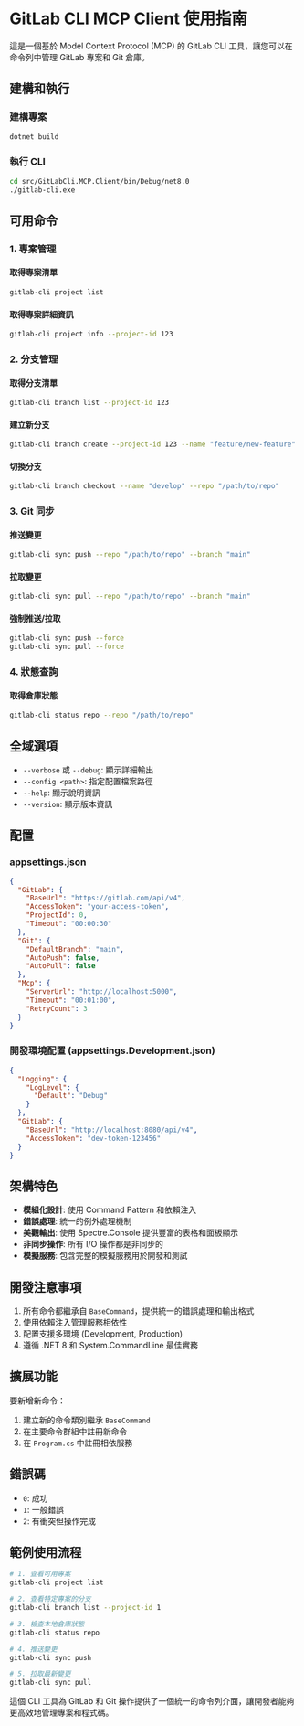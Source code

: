 # GitLab CLI MCP Client 使用指南

這是一個基於 Model Context Protocol (MCP) 的 GitLab CLI 工具，讓您可以在命令列中管理 GitLab 專案和 Git 倉庫。

## 建構和執行

### 建構專案
```bash
dotnet build
```

### 執行 CLI
```bash
cd src/GitLabCli.MCP.Client/bin/Debug/net8.0
./gitlab-cli.exe
```

## 可用命令

### 1. 專案管理

#### 取得專案清單
```bash
gitlab-cli project list
```

#### 取得專案詳細資訊
```bash
gitlab-cli project info --project-id 123
```

### 2. 分支管理

#### 取得分支清單
```bash
gitlab-cli branch list --project-id 123
```

#### 建立新分支
```bash
gitlab-cli branch create --project-id 123 --name "feature/new-feature" --source "main"
```

#### 切換分支
```bash
gitlab-cli branch checkout --name "develop" --repo "/path/to/repo"
```

### 3. Git 同步

#### 推送變更
```bash
gitlab-cli sync push --repo "/path/to/repo" --branch "main"
```

#### 拉取變更
```bash
gitlab-cli sync pull --repo "/path/to/repo" --branch "main"
```

#### 強制推送/拉取
```bash
gitlab-cli sync push --force
gitlab-cli sync pull --force
```

### 4. 狀態查詢

#### 取得倉庫狀態
```bash
gitlab-cli status repo --repo "/path/to/repo"
```

## 全域選項

- `--verbose` 或 `--debug`: 顯示詳細輸出
- `--config <path>`: 指定配置檔案路徑
- `--help`: 顯示說明資訊
- `--version`: 顯示版本資訊

## 配置

### appsettings.json
```json
{
  "GitLab": {
    "BaseUrl": "https://gitlab.com/api/v4",
    "AccessToken": "your-access-token",
    "ProjectId": 0,
    "Timeout": "00:00:30"
  },
  "Git": {
    "DefaultBranch": "main",
    "AutoPush": false,
    "AutoPull": false
  },
  "Mcp": {
    "ServerUrl": "http://localhost:5000",
    "Timeout": "00:01:00",
    "RetryCount": 3
  }
}
```

### 開發環境配置 (appsettings.Development.json)
```json
{
  "Logging": {
    "LogLevel": {
      "Default": "Debug"
    }
  },
  "GitLab": {
    "BaseUrl": "http://localhost:8080/api/v4",
    "AccessToken": "dev-token-123456"
  }
}
```

## 架構特色

- **模組化設計**: 使用 Command Pattern 和依賴注入
- **錯誤處理**: 統一的例外處理機制
- **美觀輸出**: 使用 Spectre.Console 提供豐富的表格和面板顯示
- **非同步操作**: 所有 I/O 操作都是非同步的
- **模擬服務**: 包含完整的模擬服務用於開發和測試

## 開發注意事項

1. 所有命令都繼承自 `BaseCommand`，提供統一的錯誤處理和輸出格式
2. 使用依賴注入管理服務相依性
3. 配置支援多環境 (Development, Production)
4. 遵循 .NET 8 和 System.CommandLine 最佳實務

## 擴展功能

要新增新命令：

1. 建立新的命令類別繼承 `BaseCommand`
2. 在主要命令群組中註冊新命令
3. 在 `Program.cs` 中註冊相依服務

## 錯誤碼

- `0`: 成功
- `1`: 一般錯誤
- `2`: 有衝突但操作完成

## 範例使用流程

```bash
# 1. 查看可用專案
gitlab-cli project list

# 2. 查看特定專案的分支
gitlab-cli branch list --project-id 1

# 3. 檢查本地倉庫狀態
gitlab-cli status repo

# 4. 推送變更
gitlab-cli sync push

# 5. 拉取最新變更
gitlab-cli sync pull
```

這個 CLI 工具為 GitLab 和 Git 操作提供了一個統一的命令列介面，讓開發者能夠更高效地管理專案和程式碼。
